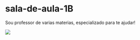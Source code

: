 # sala-de-aula-1B

Sou professor de varias materias, especializado para te ajudar!

![](https://media1.tenor.com/m/9Sm5usHiEOkAAAAC/cat-meme.gif)
